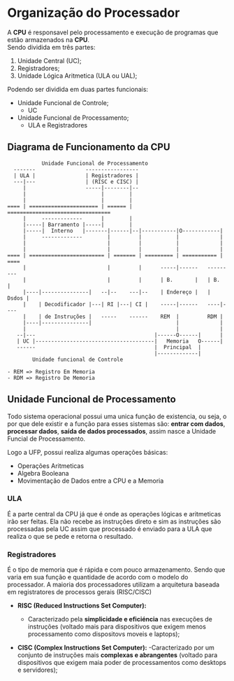 # Organização do Processador
A **CPU** é responsavel pelo processamento e execução de programas que estão armazenados na **CPU**.  
Sendo dividida em três partes:
1. Unidade Central (UC);
2. Registradores;
3. Unidade Lógica Aritmetica (ULA ou UAL);

Podendo ser dividida em duas partes funcionais:
- Unidade Funcional de Controle;
    - UC
- Unidade Funcional de Processamento;
    - ULA e Registradores

## Diagrama de Funcionamento da CPU

```
           Unidade Funcional de Processamento
  -------                -----------------        
  | ULA |                | Registradores |         
  ---|---                | (RISC e CISC) |         
     |                   -----|--------|--         
     |                        |        |           
     |                        |        |           
==== | ====================== | ====== | =================================
     |     -------------      |        |
     |-----| Barramento |-----|        |     
     |-----|  Interno   |-------|------|--|-----------|O------------|
     |     -------------        |         |           |             |
     |                          |         |           |             | 
     |                          |         |           |             |
==== | ======================== | ======= | ========= | =========== | ====
     |                          |         |      -----|------   ---------
     |                          |         |      | B.       |   | B.    |  
     |----|---------------|   --|--    ---|--    | Endereço |   | Dsdos |
     |    | Decodificador |---| RI |---| CI |    -----|------   ----|---- 
     |    | de Instruções |   -----    ------    REM  |         RDM |
     |----|---------------|                           |             | 
     |                                                |             |
   --|---                                      |------O------|      | 
   | UC |--------------------------------------|   Memoria   O------|
   ------                                      |  Principal  |
                                               |-------------|                                      
        Unidade funcional de Controle                                          

- REM => Registro Em Memoria
- RDM => Registro De Memoria
```

## Unidade Funcional de Processamento
Todo sistema operacional possui uma unica função de existencia, ou seja, o por que dele existir e a função para esses sistemas são: **entrar com dados**, **processar dados**, **saída de dados processados**, assim nasce a Unidade Funcial de Processamento.

Logo a UFP, possui realiza algumas operações básicas:
- Operações Aritmeticas 
- Algebra Booleana
- Movimentação de Dados entre a CPU e a Memoria

### ULA
É a parte central da CPU já que é onde as operações lógicas e aritmeticas irão ser feitas.
Ela não recebe as instruções direto e sim as instruções são processadas pela UC assim que processado é enviado para a ULA que realiza o que se pede e retorna o resultado.

### Registradores
É o tipo de memoria que é rápida e com pouco armazenamento.
Sendo que varia em sua função e quantidade de acordo com o modelo do processador.
A maioria dos processadores utilizam a arquitetura baseada em registratores de processos gerais (RISC/CISC)
- **RISC (Reduced Instructions Set Computer):**
    - Caracterizado pela **simplicidade e eficiéncia** nas execuções de instruções (voltado mais para dispositivos que exigem menos processamento como dispositovs moveis e laptops);

- **CISC (Complex Instructions Set Computer):**
    -Caracterizado por um conjunto de instruções mais **complexas e abrangentes** (voltado para dispositivos que exigem maia poder de processamentos como desktops e servidores);



